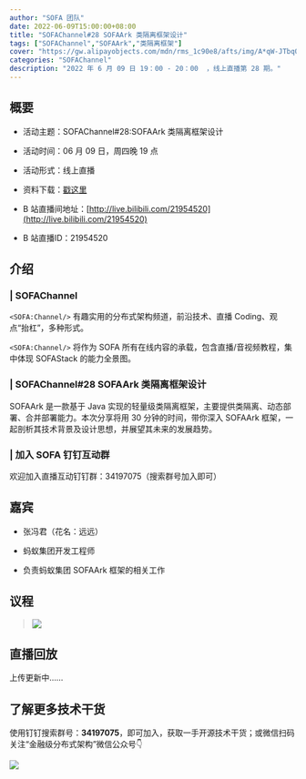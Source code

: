 ```yaml
---
author: "SOFA 团队"
date: 2022-06-09T15:00:00+08:00
title: "SOFAChannel#28 SOFAArk 类隔离框架设计"
tags: ["SOFAChannel","SOFAArk","类隔离框架"]
cover: "https://gw.alipayobjects.com/mdn/rms_1c90e8/afts/img/A*qW-JTbqQqJUAAAAAAAAAAAAAARQnAQ"
categories: "SOFAChannel"
description: "2022 年 6 月 09 日 19：00 - 20：00  ，线上直播第 28 期。"
---
```


## 概要

- 活动主题：SOFAChannel#28:SOFAArk 类隔离框架设计

- 活动时间：06 月 09 日，周四晚 19 点

- 活动形式：线上直播

- 资料下载：[戳这里](https://gw.alipayobjects.com/os/bmw-prod/2978edb6-7252-41aa-9fbd-f65f45f9e6a8.pdf)

- B 站直播间地址：[http://live.bilibili.com/21954520](http://live.bilibili.com/21954520)

- B 站直播ID：21954520

## 介绍

### | SOFAChannel

`<SOFA:Channel/>` 有趣实用的分布式架构频道，前沿技术、直播 Coding、观点“抬杠”，多种形式。

`<SOFA:Channel/>` 将作为 SOFA 所有在线内容的承载，包含直播/音视频教程，集中体现 SOFAStack 的能力全景图。

### | SOFAChannel#28 SOFAArk 类隔离框架设计

SOFAArk 是一款基于 Java 实现的轻量级类隔离框架，主要提供类隔离、动态部署、合并部署能力。本次分享将用 30 分钟的时间，带你深入 SOFAArk 框架，一起剖析其技术背景及设计思想，并展望其未来的发展趋势。

### | 加入 SOFA 钉钉互动群

欢迎加入直播互动钉钉群：34197075（搜索群号加入即可）

## 嘉宾

- 张冯君（花名：远远）

- 蚂蚁集团开发工程师

- 负责蚂蚁集团 SOFAArk 框架的相关工作

## 议程

>![](https://gw.alipayobjects.com/mdn/rms_1c90e8/afts/img/A*yoLAQqsVG-AAAAAAAAAAAAAAARQnAQ)

## 直播回放

上传更新中……

## 了解更多技术干货

使用钉钉搜索群号：**34197075**，即可加入，获取一手开源技术干货；或微信扫码关注“金融级分布式架构”微信公众号👇

![](https://gw.alipayobjects.com/mdn/rms_1c90e8/afts/img/A*tvfDQLxTbsgAAAAAAAAAAAAAARQnAQQ)
